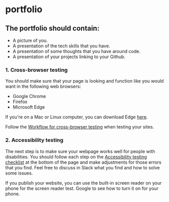 # portfolio
## **The portfolio should contain:**

- A picture of you.
- A presentation of the tech skills that you have.
- A presentation of some thoughts that you have around code.
- A presentation of your projects linking to your Github.

### **1. Cross-browser testing**

You should make sure that your page is looking and function like you would want in the following web browsers:

- Google Chrome
- Firefox
- Microsoft Edge

If you're on a Mac or Linux computer, you can download Edge [here](https://www.microsoft.com/en-us/edge).

Follow the [Workflow for cross-browser testing](https://developer.mozilla.org/en-US/docs/Learn/Tools_and_testing/Cross_browser_testing/Introduction) when testing your sites.

### **2. Accessibility testing**

The next step is to make sure your webpage works well for people with disabilities. You should follow each step on the [Accessibility testing checklist](https://developer.mozilla.org/en-US/docs/Learn/Tools_and_testing/Cross_browser_testing/Accessibility) at the bottom of the page and make adjustments for those errors that you find. Feel free to discuss in Slack what you find and how to solve some issues.

If you publish your website, you can use the built-in screen reader on your phone for the screen reader test. Google to see how to turn it on for your phone.